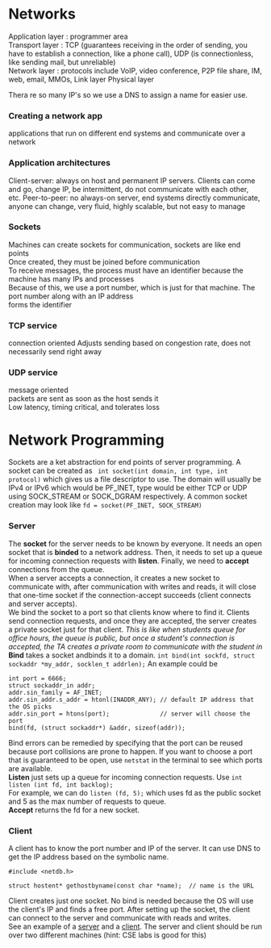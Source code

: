 # Networks
Application layer : programmer area  
Transport layer : TCP (guarantees receiving in the order of sending, you have to establish a connection, like a phone call), UDP (is connectionless, like sending mail, but unreliable)  
Network layer : protocols include VoIP, video conference, P2P file share, IM, web, email, MMOs, 
Link layer
Physical layer

Thera re so many IP's so we use a DNS to assign a name for easier use.  

### Creating a network app
applications that run on different end systems and communicate over a network

### Application architectures
Client-server: always on host and permanent IP servers. Clients can come and go, change IP, be intermittent, do not communicate with each other, etc.
Peer-to-peer: no always-on server, end systems directly communicate, anyone can change, very fluid, highly scalable, but not easy to manage

### Sockets
Machines can create sockets for communication, sockets are like end points  
Once created, they must be joined before communication  
To receive messages, the process must have an identifier because the machine has many IPs and processes  
Because of this, we use a port number, which is just for that machine. The port number along with an IP address  
forms the identifier

### TCP service
connection oriented
Adjusts sending based on congestion rate, does not necessarily send right away

### UDP service
message oriented  
packets are sent as soon as the host sends it  
Low latency, timing critical, and tolerates loss

# Network Programming
Sockets are a ket abstraction for end points of server programming. A socket can be created as ``` int socket(int domain, int type, int protocol)``` which gives us a file descriptor to use. The domain will usually be IPv4 or IPv6 which would be PF_INET, type would be either TCP or UDP using SOCK_STREAM or SOCK_DGRAM respectively. A common socket creation may look like ```fd = socket(PF_INET, SOCK_STREAM)```

### Server
The **socket** for the server needs to be known by everyone. It needs an open socket that is **binded** to a network address. Then, it needs to set up a queue for incoming connection requests with **listen**. Finally, we need to **accept** connections from the queue.  
When a server accepts a connection, it creates a new socket to communicate with, after communication with writes and reads, it will close that one-time socket if the connection-accept succeeds (client connects and server accepts).  
We bind the socket to a port so that clients know where to find it. Clients send connection requests, and once they are accepted, the server creates a private socket just for that client. 
*This is like when students queue for office hours, the queue is public, but once a student's connection is accepted, the TA creates a private room to communicate with the student in*  
**Bind** takes a socket andbinds it to a domain. ```int bind(int sockfd, struct sockaddr *my_addr, socklen_t addrlen);```
An example could be
```
int port = 6666;
struct sockaddr_in addr;
addr.sin_family = AF_INET;
addr.sin_addr.s_addr = htonl(INADDR_ANY); // default IP address that the OS picks
addr.sin_port = htons(port);              // server will choose the port
bind(fd, (struct sockaddr*) &addr, sizeof(addr));
```
Bind errors can be remedied by specifying that the port can be reused because port collisions are prone to happen. If you want to choose a port that is guaranteed to be open, use ```netstat``` in the terminal to see which ports are available.  
**Listen** just sets up a queue for incoming connection requests. Use ```int listen (int fd, int backlog);```  
For example, we can do ```listen (fd, 5);``` which uses fd as the public socket and 5 as the max number of requests to queue.  
**Accept** returns the fd for a new socket. 

### Client
A client has to know the port number and IP of the server. It can use DNS to get the IP address based on the symbolic name. 
```
#include <netdb.h>

struct hostent* gethostbyname(const char *name);  // name is the URL
```
Client creates just one socket. No bind is needed because the OS will use the client's IP and finds a free port. After setting up the socket, the client can connect to the server and communicate with reads and writes.  
See an example of a [server](https://github.com/lukechn99/github-quickstart/blob/master/intro_operating_systems/tcp_server.c) and a [client](https://github.com/lukechn99/github-quickstart/blob/master/intro_operating_systems/tcp_client.c). The server and client should be run over two different machines (hint: CSE labs is good for this)
